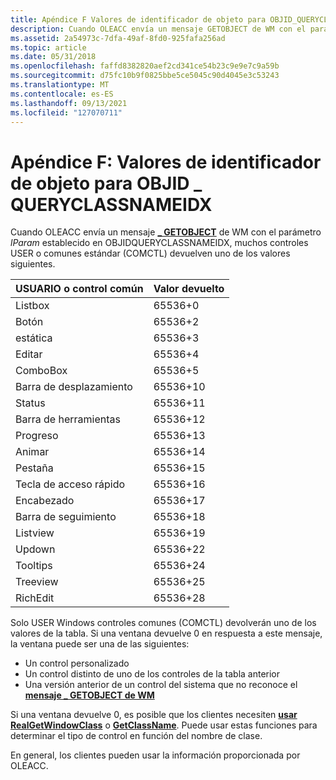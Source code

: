 ```yaml
---
title: Apéndice F Valores de identificador de objeto para OBJID_QUERYCLASSNAMEIDX
description: Cuando OLEACC envía un mensaje GETOBJECT de WM con el parámetro lParam establecido en OBJIDQUERYCLASSNAMEIDX, muchos controles USER o comunes estándar (COMCTL) devuelven uno de los \_ valores siguientes.
ms.assetid: 2a54973c-7dfa-49af-8fd0-925fafa256ad
ms.topic: article
ms.date: 05/31/2018
ms.openlocfilehash: faffd8382820aef2cd341ce54b23c9e9e7c9a59b
ms.sourcegitcommit: d75fc10b9f0825bbe5ce5045c90d4045e3c53243
ms.translationtype: MT
ms.contentlocale: es-ES
ms.lasthandoff: 09/13/2021
ms.locfileid: "127070711"
---
```

# <a name="appendix-f-object-identifier-values-for-objid_queryclassnameidx"></a>Apéndice F: Valores de identificador de objeto para OBJID \_ QUERYCLASSNAMEIDX

Cuando OLEACC envía un mensaje [**\_ GETOBJECT**](wm-getobject.md) de WM con el parámetro *lParam* establecido en OBJIDQUERYCLASSNAMEIDX, muchos controles USER o comunes estándar (COMCTL) devuelven uno de los valores siguientes.



| USUARIO o control común | Valor devuelto |
|------------------------|--------------|
| Listbox                | 65536+0      |
| Botón                 | 65536+2      |
| estática                 | 65536+3      |
| Editar                   | 65536+4      |
| ComboBox               | 65536+5      |
| Barra de desplazamiento              | 65536+10     |
| Status                 | 65536+11     |
| Barra de herramientas                | 65536+12     |
| Progreso               | 65536+13     |
| Animar                | 65536+14     |
| Pestaña                    | 65536+15     |
| Tecla de acceso rápido                 | 65536+16     |
| Encabezado                 | 65536+17     |
| Barra de seguimiento               | 65536+18     |
| Listview               | 65536+19     |
| Updown                 | 65536+22     |
| Tooltips               | 65536+24     |
| Treeview               | 65536+25     |
| RichEdit               | 65536+28     |



 

Solo USER Windows controles comunes (COMCTL) devolverán uno de los valores de la tabla. Si una ventana devuelve 0 en respuesta a este mensaje, la ventana puede ser una de las siguientes:

-   Un control personalizado
-   Un control distinto de uno de los controles de la tabla anterior
-   Una versión anterior de un control del sistema que no reconoce el [**mensaje \_ GETOBJECT de WM**](wm-getobject.md)

Si una ventana devuelve 0, es posible que los clientes necesiten [**usar RealGetWindowClass**](/windows/win32/api/winuser/nf-winuser-realgetwindowclassw) o [**GetClassName**](/windows/win32/api/winuser/nf-winuser-getclassname). Puede usar estas funciones para determinar el tipo de control en función del nombre de clase.

En general, los clientes pueden usar la información proporcionada por OLEACC.

 

 